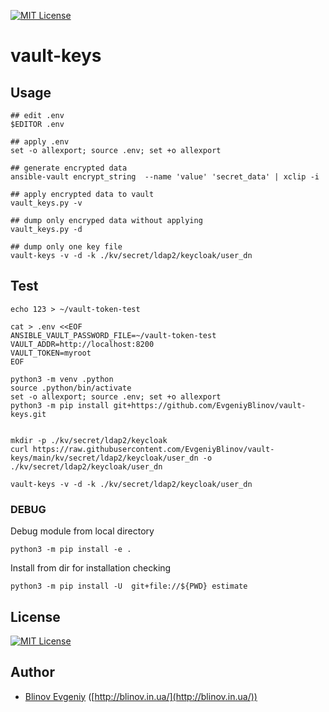 [![MIT License][license-image]][license-url]

# vault-keys

## Usage

```
## edit .env
$EDITOR .env

## apply .env
set -o allexport; source .env; set +o allexport

## generate encrypted data
ansible-vault encrypt_string  --name 'value' 'secret_data' | xclip -i

## apply encrypted data to vault
vault_keys.py -v

## dump only encryped data without applying
vault_keys.py -d

## dump only one key file
vault-keys -v -d -k ./kv/secret/ldap2/keycloak/user_dn
```

## Test

```
echo 123 > ~/vault-token-test

cat > .env <<EOF
ANSIBLE_VAULT_PASSWORD_FILE=~/vault-token-test
VAULT_ADDR=http://localhost:8200
VAULT_TOKEN=myroot
EOF

python3 -m venv .python
source .python/bin/activate
set -o allexport; source .env; set +o allexport
python3 -m pip install git+https://github.com/EvgeniyBlinov/vault-keys.git


mkdir -p ./kv/secret/ldap2/keycloak
curl https://raw.githubusercontent.com/EvgeniyBlinov/vault-keys/main/kv/secret/ldap2/keycloak/user_dn -o ./kv/secret/ldap2/keycloak/user_dn

vault-keys -v -d -k ./kv/secret/ldap2/keycloak/user_dn
```

### DEBUG

Debug module from local directory

```
python3 -m pip install -e .
```

Install from dir for installation checking

```
python3 -m pip install -U  git+file://${PWD} estimate
```

## License

[![MIT License][license-image]][license-url]

## Author

- [Blinov Evgeniy](mailto:evgeniy_blinov@mail.ru) ([http://blinov.in.ua/](http://blinov.in.ua/))

[license-image]: http://img.shields.io/badge/license-MIT-blue.svg?style=flat
[license-url]: LICENSE
